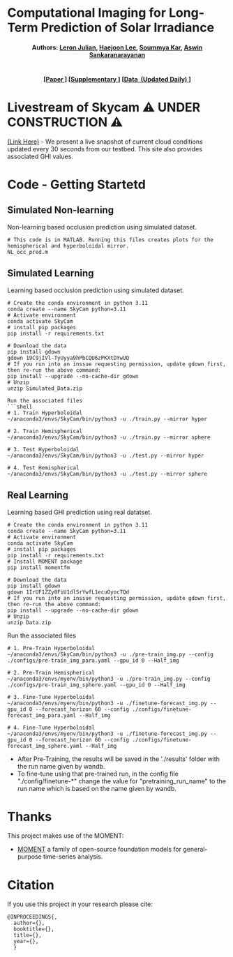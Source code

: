 # Computational Imaging for Long-Term Prediction of Solar Irradiance

<h4 align="center">
  <b>
    Authors:  
    <a href="https://leronjulian.github.io/" target="_blank">Leron Julian</a>, 
    <a href="https://www.linkedin.com/in/haejoon-lee-462019251" target="_blank">Haejoon Lee</a>,
    <a href="https://users.ece.cmu.edu/~soummyak/" target="_blank">Soummya Kar</a>,
    <a href="http://imagesci.ece.cmu.edu/" target="_blank">Aswin Sankaranarayanan</a>
  </b> 
</h4>

# 
<h4 align="center">
  [<a href="https://google.com" target="_blank">Paper&nbsp</a>]
  [<a href="https://google.com" target="_blank">Supplementary&nbsp</a>]
  [<a href="https://drive.google.com/drive/folders/1RECMaobYrSYNmIRyL72Pahb0GvX4aCm3?usp=drive_link" target="_blank"><b>Data&nbsp (Updated Daily) </b></a>]
</h4>


# Livestream of Skycam ⚠️ UNDER CONSTRUCTION ⚠️
  <a href="http://imagesci.ece.cmu.edu/SkyCamLiveWebsite/" target="_blank">(Link Here)</a> - We present a live snapshot of current cloud conditions updated every 30 seconds from our testbed. This site also provides associated GHI values.
</p>


# Code - Getting Startetd
## Simulated Non-learning
Non-learning based occlusion prediction using simulated dataset.
```shell
# This code is in MATLAB. Running this files creates plots for the hemispherical and hyperboloidal mirror.
NL_occ_pred.m
```

## Simulated Learning
Learning based occlusion prediction using simulated dataset.
```shell
# Create the conda environment in python 3.11
conda create --name SkyCam python=3.11
# Activate environment
conda activate SkyCam
# install pip packages
pip install -r requirements.txt

# Download the data
pip install gdown
gdown 19C9jIVl-TyUyya9hPbCQU6zPKXtDYwUQ
# If you run into an inssue requesting permission, update gdown first, then re-run the above command:
pip install --upgrade --no-cache-dir gdown
# Unzip
unzip Simulated_Data.zip 
```

```
Run the associated files
```shell
# 1. Train Hyperboloidal
~/anaconda3/envs/SkyCam/bin/python3 -u ./train.py --mirror hyper

# 2. Train Hemispherical
~/anaconda3/envs/SkyCam/bin/python3 -u ./train.py --mirror sphere

# 3. Test Hyperboloidal
~/anaconda3/envs/SkyCam/bin/python3 -u ./test.py --mirror hyper

# 4. Test Hemispherical
~/anaconda3/envs/SkyCam/bin/python3 -u ./test.py --mirror sphere
```

## Real Learning
Learning based GHI prediction using real datatset.
```shell
# Create the conda environment in python 3.11
conda create --name SkyCam python=3.11
# Activate environment
conda activate SkyCam
# install pip packages
pip install -r requirements.txt
# Install MOMENT package
pip install momentfm

# Download the data
pip install gdown
gdown 1IrUF1ZZy0FiU1dlSrYwfL1ecuOyocTQd
# If you run into an inssue requesting permission, update gdown first, then re-run the above command:
pip install --upgrade --no-cache-dir gdown
# Unzip
unzip Data.zip 

```
Run the associated files
```shell
# 1. Pre-Train Hyperboloidal
~/anaconda3/envs/SkyCam/bin/python3 -u ./pre-train_img.py --config ./configs/pre-train_img_para.yaml --gpu_id 0 --Half_img

# 2. Pre-Train Hemispherical
~/anaconda3/envs/myenv/bin/python3 -u ./pre-train_img.py --config ./configs/pre-train_img_sphere.yaml --gpu_id 0 --Half_img

# 3. Fine-Tune Hyperboloidal
~/anaconda3/envs/myenv/bin/python3 -u ./finetune-forecast_img.py --gpu_id 0 --forecast_horizon 60 --config ./configs/finetune-forecast_img_para.yaml --Half_img

# 4. Fine-Tune Hyperboloidal
~/anaconda3/envs/myenv/bin/python3 -u ./finetune-forecast_img.py --gpu_id 0 --forecast_horizon 60 --config ./configs/finetune-forecast_img_sphere.yaml --Half_img
```
* After Pre-Training, the results will be saved in the './results' folder with the run name given by wandb.
* To fine-tune using that pre-trained run, in the config file "./config/finetune-*" change the value for "pretraining_run_name" to the run name which is based on the name given by wandb.


# Thanks
This project makes use of the MOMENT:
* [MOMENT](https://github.com/moment-timeseries-foundation-model/moment) a family of open-source foundation models for general-purpose time-series analysis.

# Citation
If you use this project in your research please cite:
```
@INPROCEEDINGS{,
  author={},
  booktitle={}, 
  title={}, 
  year={},
  }
```



